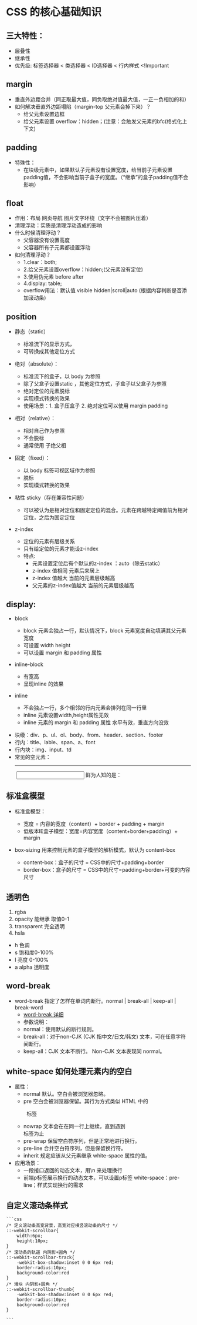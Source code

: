 # CSS 的核心基础知识
## 三大特性：
 - 层叠性
 - 继承性
 - 优先级: 标签选择器 < 类选择器 <  ID选择器 < 行内样式 <!Important
## margin
+ 垂直外边距合并（同正取最大值，同负取绝对值最大值，一正一负相加的和）
+ 如何解决垂直外边距塌陷（margin-top  父元素会掉下来）？
  - 给父元素设置边框
  - 给父元素设置 overflow：hidden；(注意：会触发父元素的bfc(格式化上下文)
## padding
+ 特殊性：
  - 在块级元素中，如果默认子元素没有设置宽度，给当前子元素设置padding值，不会影响当前子盒子的宽度。（“继承”的盒子padding值不会影响）
## float
 + 作用：布局   网页导航   图片文字环绕（文字不会被图片压着）
 + 清理浮动：实质是清理浮动造成的影响
 + 什么时候清理浮动？
     - 父容器没有设置高度
     - 父容器所有子元素都设置浮动
 + 如何清理浮动？
     - 1.clear：both;
     - 2.给父元素设置overflow：hidden;(父元素没有定位)
     - 3.使用伪元素 before after
     - 4.display: table;
     - overflow用法：默认值 visible  hidden|scroll|auto (根据内容判断是否添加滚动条)
## position
 + 静态（static）
     - 标准流下的显示方式，
     - 可转换成其他定位方式

 + 绝对（absolute）：
    * 标准流下的盒子，以 body 为参照
     - 除了父盒子设置static ，其他定位方式，子盒子以父盒子为参照
     - 绝对定位的元素脱标
     - 实现模式转换的效果
     - 使用场景：1. 盒子压盒子 2. 绝对定位可以使用 margin padding

 + 相对（relative）：
     - 相对自己作为参照
     - 不会脱标
     - 通常使用 子绝父相
     
 + 固定（fixed）：
     - 以 body 标签可视区域作为参照
     - 脱标
     - 实现模式转换的效果

 + 粘性 sticky（存在兼容性问题）
     - 可以被认为是相对定位和固定定位的混合。元素在跨越特定阈值前为相对定位，之后为固定定位

 + z-index
     - 定位的元素有层级关系
     - 只有给定位的元素才能设z-index
     - 特点:
         - 元素设置定位后有个默认的z-index ：auto（除去static）
         - z-index 值相同 元素后来居上
         - z-index 值越大 当前的元素层级越高
         - 父元素的z-index值越大 当前的元素层级越高  
## display:
 + block
     - block 元素会独占一行，默认情况下，block 元素宽度自动填满其父元素宽度
     - 可设置 width height
     - 可以设置 margin 和 padding 属性

 + inline-block
     - 有宽高
     - 呈现inline 的效果

 + inline
     - 不会独占一行，多个相邻的行内元素会排列在同一行里
     - inline 元素设置width,height属性无效
     - inline 元素的 margin 和 padding 属性 水平有效，垂直方向没效

 - 块级：div、p、ul、ol、body、from、header、section、footer
 - 行内：title、lable、span、a、font
 - 行内块：img、input、td
 - 常见的空元素：
        <br> <hr> <img> <input> <link> <meta>
        鲜为人知的是：
        <area> <base> <col> <command> <embed> <keygen> <param> <source> <track> <wbr>
## 标准盒模型
 + 标准盒模型：
   - 宽度 = 内容的宽度（content）+ border + padding + margin
   - 低版本IE盒子模型：宽度=内容宽度（content+border+padding）+ margin

 + box-sizing 用来控制元素的盒子模型的解析模式，默认为 content-box
    - content-box：盒子的尺寸 = CSS中的尺寸+padding+border
    - border-box：盒子的尺寸 = CSS中的尺寸=padding+border+可变的内容尺寸
## 透明色     
1. rgba
2. opacity 能继承 取值0-1
3. transparent 完全透明
4. hsla
 - h 色调
 - s 饱和度0-100%
 - l 亮度 0-100%
 - a alpha 透明度
## word-break
* word-break 指定了怎样在单词内断行。normal | break-all | keep-all | break-word
  - [word-break 详细](https://developer.mozilla.org/zh-CN/docs/Web/CSS/word-break)
  + 参数说明：
   - normal：使用默认的断行规则。
   - break-all：对于non-CJK (CJK 指中文/日文/韩文) 文本，可在任意字符间断行。
   - keep-all：CJK 文本不断行。 Non-CJK 文本表现同 normal。
## white-space 如何处理元素内的空白
+ 属性：
  - normal 默认。空白会被浏览器忽略。
  - pre 空白会被浏览器保留。其行为方式类似 HTML 中的 <pre> 标签
  - nowrap 文本会在在同一行上继续，直到遇到 <br> 标签为止
  - pre-wrap 保留空白符序列，但是正常地进行换行。
  - pre-line 合并空白符序列，但是保留换行符。
  - inherit	规定应该从父元素继承 white-space 属性的值。
+ 应用场景：
    - 一段接口返回的动态文本，用\n 来处理换行
    - 前端p标签展示换行的动态文本，可以设置p标签 white-space：pre-line；样式实现换行的需求
## 自定义滚动条样式
    ```css
    /* 定义滚动条高宽背景，高宽对应横竖滚动条的尺寸 */
    ::-webkit-scrollbar{
        width:6px;
        height:10px;
    }
    /* 滚动条的轨道 内阴影+圆角 */
    ::-webkit-scrollbar-track{
        -webkit-box-shadow:inset 0 0 6px red;
        border-radius:10px;
        background-color:red
    }
    /* 滑块 内阴影+圆角 */
    ::-webkit-scrollbar-thumb{
        -webkit-box-shadow:inset 0 0 6px red;
        border-radius:10px;
        background-color:red
    }
   
    ```
